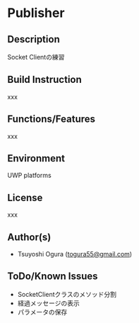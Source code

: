# Publisher
## Description
Socket Clientの練習  
## Build Instruction
xxx  
## Functions/Features
xxx  
## Environment
UWP platforms  
## License
xxx  
## Author(s)
* Tsuyoshi Ogura (togura55@gmail.com)  
## ToDo/Known Issues
* SocketClientクラスのメソッド分割  
* 経過メッセージの表示  
* パラメータの保存   
